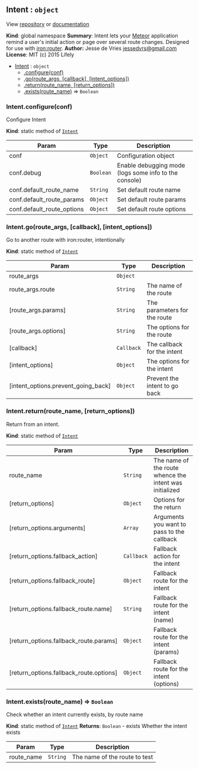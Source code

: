 ## Intent : <code>object</code>
View [repository](https://github.com/lifelynl/meteor-intent) or [documentation](https://github.com/lifelynl/meteor-intent/wiki)

**Kind**: global namespace
**Summary**: Intent lets your [Meteor](https://github.com/meteor/meteor) application remind a user&#x27;s initial action or page over several route changes. Designed for use with [iron:router](https://github.com/iron-meteor/iron-router).
**Author:** Jesse de Vries jessedvrs@gmail.com
**License**: MIT
(c) 2015 Lifely

* [Intent](#Intent) : <code>object</code>
  * [.configure(conf)](#Intent.configure)
  * [.go(route_args, [callback], [intent_options])](#Intent.go)
  * [.return(route_name, [return_options])](#Intent.return)
  * [.exists(route_name)](#Intent.exists) ⇒ <code>Boolean</code>

<a name="Intent.configure"></a>
### Intent.configure(conf)
Configure Intent

**Kind**: static method of <code>[Intent](#Intent)</code>

| Param | Type | Description |
| --- | --- | --- |
| conf | <code>Object</code> | Configuration object |
| conf.debug | <code>Boolean</code> | Enable debugging mode (logs some info to the console) |
| conf.default_route_name | <code>String</code> | Set default route name |
| conf.default_route_params | <code>Object</code> | Set default route params |
| conf.default_route_options | <code>Object</code> | Set default route options |

<a name="Intent.go"></a>
### Intent.go(route_args, [callback], [intent_options])
Go to another route with iron:router, intentionally

**Kind**: static method of <code>[Intent](#Intent)</code>

| Param | Type | Description |
| --- | --- | --- |
| route_args | <code>Object</code> |  |
| route_args.route | <code>String</code> | The name of the route |
| [route_args.params] | <code>String</code> | The parameters for the route |
| [route_args.options] | <code>String</code> | The options for the route |
| [callback] | <code>Callback</code> | The callback for the intent |
| [intent_options] | <code>Object</code> | The options for the intent |
| [intent_options.prevent_going_back] | <code>Object</code> | Prevent the intent to go back |

<a name="Intent.return"></a>
### Intent.return(route_name, [return_options])
Return from an intent.

**Kind**: static method of <code>[Intent](#Intent)</code>

| Param | Type | Description |
| --- | --- | --- |
| route_name | <code>String</code> | The name of the route whence the intent was initialized |
| [return_options] | <code>Object</code> | Options for the return |
| [return_options.arguments] | <code>Array</code> | Arguments you want to pass to the callback |
| [return_options.fallback_action] | <code>Callback</code> | Fallback action for the intent |
| [return_options.fallback_route] | <code>Object</code> | Fallback route for the intent |
| [return_options.fallback_route.name] | <code>String</code> | Fallback route for the intent (name) |
| [return_options.fallback_route.params] | <code>Object</code> | Fallback route for the intent (params) |
| [return_options.fallback_route.options] | <code>Object</code> | Fallback route for the intent (options) |

<a name="Intent.exists"></a>
### Intent.exists(route_name) ⇒ <code>Boolean</code>
Check whether an intent currently exists, by route name

**Kind**: static method of <code>[Intent](#Intent)</code>
**Returns**: <code>Boolean</code> - exists  Whether the intent exists

| Param | Type | Description |
| --- | --- | --- |
| route_name | <code>String</code> | The name of the route to test |

